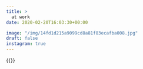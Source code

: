 ```yaml
---
title: >
  at work
date: 2020-02-20T16:03:30+00:00

image: "/img/14fd1d215a9099cd8a81f83ecafba008.jpg"
draft: false
instagram: true
---
```


{{<photo src="/img/14fd1d215a9099cd8a81f83ecafba008.jpg">}}
